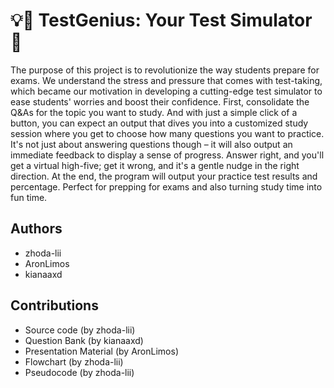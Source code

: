 # 💡🧠 TestGenius: Your Test Simulator 📝

The purpose of this project is to revolutionize the way students prepare for exams. We understand the stress and pressure that comes with test-taking, which became our motivation in developing a cutting-edge test simulator to ease students' worries and boost their confidence. First, consolidate the Q&As for the topic you want to study. And with just a simple click of a button, you can expect an output that dives you into a customized study session where you get to choose how many questions you want to practice. It's not just about answering questions though – it will also output an immediate feedback to display a sense of progress. Answer right, and you'll get a virtual high-five; get it wrong, and it's a gentle nudge in the right direction. At the end, the program will output your practice test results and percentage. Perfect for prepping for exams and also turning study time into fun time.

## Authors

- zhoda-lii
- AronLimos
- kianaaxd

## Contributions

- Source code (by zhoda-lii)
- Question Bank (by kianaaxd)
- Presentation Material (by AronLimos)
- Flowchart (by zhoda-lii)
- Pseudocode (by zhoda-lii)
